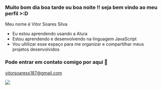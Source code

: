 ### Muito bom dia boa tarde ou boa noite !! seja bem vindo ao meu perfil >:D

Meu nome é Vitor Soares Silva

- Eu estou aprendendo usando a Alura
- Estou aprendendo e desenvolvendo na linguagem JavaScript
- Vou ultilizar esse espaço para me organizar e compartilhar meus projetos desenvolvidos

### Pode entrar em contato comigo por aqui 📧

vitorsoaress187@gmail.com


![](https://media1.tenor.com/m/b6C6GIuUo1IAAAAC/hollow-knight-reading-map-pixel-art.gif)
